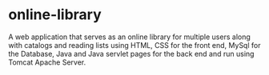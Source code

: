 # online-library
A web application that serves as an online library for multiple users along with catalogs and reading lists using HTML, CSS for the front end, MySql for the Database, Java and Java servlet pages for the back end and run using Tomcat Apache Server.
